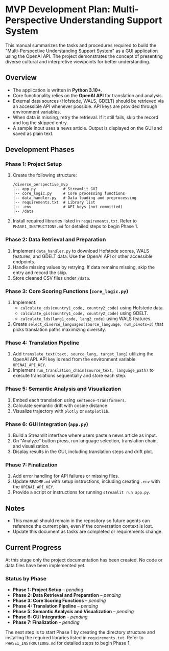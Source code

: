# MVP Development Plan: Multi-Perspective Understanding Support System

This manual summarizes the tasks and procedures required to build the "Multi-Perspective Understanding Support System" as a GUI application using the OpenAI API. The project demonstrates the concept of presenting diverse cultural and interpretive viewpoints for better understanding.

## Overview

- The application is written in **Python 3.10+**.
- Core functionality relies on the **OpenAI API** for translation and analysis.
- External data sources (Hofstede, WALS, GDELT) should be retrieved via an accessible API whenever possible. API keys are provided through environment variables.
- When data is missing, retry the retrieval. If it still fails, skip the record and log the skipped entry.
- A sample input uses a news article. Output is displayed on the GUI and saved as plain text.

## Development Phases

### Phase 1: Project Setup
1. Create the following structure:
   ```
   /diverse_perspective_mvp
   |-- app.py            # Streamlit GUI
   |-- core_logic.py     # Core processing functions
   |-- data_handler.py   # Data loading and preprocessing
   |-- requirements.txt  # Library list
   |-- .env              # API keys (not committed)
   |-- /data
   ```
2. Install required libraries listed in `requirements.txt`.
Refer to `PHASE1_INSTRUCTIONS.md` for detailed steps to begin Phase 1.

### Phase 2: Data Retrieval and Preparation
1. Implement `data_handler.py` to download Hofstede scores, WALS features, and GDELT data. Use the OpenAI API or other accessible endpoints.
2. Handle missing values by retrying. If data remains missing, skip the entry and record the skip.
3. Store cleaned CSV files under `/data`.

### Phase 3: Core Scoring Functions (`core_logic.py`)
1. Implement:
   - `calculate_cds(country1_code, country2_code)` using Hofstede data.
   - `calculate_gis(country1_code, country2_code)` using GDELT.
   - `calculate_lds(lang1_code, lang2_code)` using WALS features.
2. Create `select_diverse_languages(source_language, num_pivots=3)` that picks translation paths maximizing diversity.

### Phase 4: Translation Pipeline
1. Add `translate_text(text, source_lang, target_lang)` utilizing the OpenAI API. API key is read from the environment variable `OPENAI_API_KEY`.
2. Implement `run_translation_chain(source_text, language_path)` to execute translations sequentially and store each step.

### Phase 5: Semantic Analysis and Visualization
1. Embed each translation using `sentence-transformers`.
2. Calculate semantic drift with cosine distance.
3. Visualize trajectory with `plotly` or `matplotlib`.

### Phase 6: GUI Integration (`app.py`)
1. Build a Streamlit interface where users paste a news article as input.
2. On "Analyze" button press, run language selection, translation chain, and visualization.
3. Display results in the GUI, including translation steps and drift plot.

### Phase 7: Finalization
1. Add error handling for API failures or missing files.
2. Update `README.md` with setup instructions, including creating `.env` with the `OPENAI_API_KEY`.
3. Provide a script or instructions for running `streamlit run app.py`.

## Notes
- This manual should remain in the repository so future agents can reference the current plan, even if the conversation context is lost.
- Update this document as tasks are completed or requirements change.

## Current Progress

At this stage only the project documentation has been created. No code or data files
have been implemented yet.

### Status by Phase

- **Phase 1: Project Setup** – *pending*
- **Phase 2: Data Retrieval and Preparation** – *pending*
- **Phase 3: Core Scoring Functions** – *pending*
- **Phase 4: Translation Pipeline** – *pending*
- **Phase 5: Semantic Analysis and Visualization** – *pending*
- **Phase 6: GUI Integration** – *pending*
- **Phase 7: Finalization** – *pending*

The next step is to start Phase&nbsp;1 by creating the directory structure
and installing the required libraries listed in `requirements.txt`.
Refer to `PHASE1_INSTRUCTIONS.md` for detailed steps to begin Phase 1.
